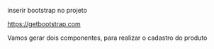 inserir bootstrap no projeto

https://getbootstrap.com

Vamos gerar dois componentes, para realizar o cadastro do produto
